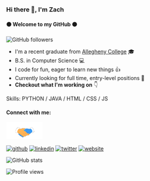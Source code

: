 ### Hi there 👋, I'm Zach
#### :black_circle: Welcome to my GitHub :black_circle:
![GitHub followers](https://img.shields.io/github/followers/leonardoz15?label=Follow%20Me%21&style=social)

* I'm a recent graduate from [Allegheny College](https://allegheny.edu/) :mortar_board:
* B.S. in Computer Science :computer:
* I code for fun, eager to learn new things :thumbsup:
* Currently looking for full time, entry-level positions :office:
* __Checkout what I'm working on__ :point_down:


Skills: PYTHON / JAVA / HTML / CSS / JS


#### __Connect with me:__
<img src="https://github.com/leonardoz15/leonardoz15/blob/master/assets/Handshake.gif" height="45px"/><br>

[<img src='https://cdn.jsdelivr.net/npm/simple-icons@3.0.1/icons/github.svg' alt='github' height='40'>](https://github.com/leonardoz15)  [<img src='https://cdn.jsdelivr.net/npm/simple-icons@3.0.1/icons/linkedin.svg' alt='linkedin' height='40'>](https://www.linkedin.com/in/ZacharyLeonardo/)  [<img src='https://cdn.jsdelivr.net/npm/simple-icons@3.0.1/icons/twitter.svg' alt='twitter' height='40'>](https://twitter.com/ZachLeonardoAC)  [<img src='https://cdn.jsdelivr.net/npm/simple-icons@3.0.1/icons/icloud.svg' alt='website' height='40'>](https://www.zacharyleonardo.com/)

![GitHub stats](https://github-readme-stats.vercel.app/api?username=leonardoz15&show_icons=true)  

![Profile views](https://gpvc.arturio.dev/leonardoz15)  
